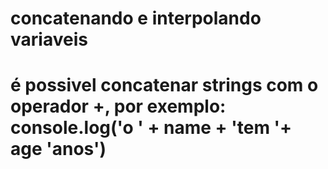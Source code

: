 # concatenando e interpolando variaveis

# é possivel concatenar strings com o operador +, por exemplo: console.log('o ' + name + 'tem '+ age 'anos')